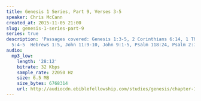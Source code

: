 ```yaml
---
title: Genesis 1 Series, Part 9, Verses 3-5
speaker: Chris McCann
created_at: 2015-11-05 21:00
slug: genesis-1-series-part-9
series: true
description: 'Passages covered: Genesis 1:3-5, 2 Corinthians 6:14, 1 Thessalonians
  5:4-5  Hebrews 1:5, John 11:9-10, John 9:1-5, Psalm 118:24, Psalm 2:7. '
audio:
  mp3_low:
    length: '28:12'
    bitrate: 32 Kbps
    sample_rate: 22050 Hz
    size: 6.5 MB
    size_bytes: 6768314
    url: http://audiocdn.ebiblefellowship.com/studies/genesis/chapter-1/2015.11.05_McCann_-_Genesis_1_Series_Part_9.mp3
---
```

